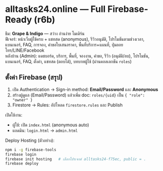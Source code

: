 
# alltasks24.online — Full Firebase-Ready (r6b)

ธีม: **Grape & Indigo** — สว่าง อ่านง่าย โมเดิร์น  
ฟีเจอร์: หน้าเว็บผู้ใช้ครบ + แชทสด (anonymous), รีวิวอนุมัติ, โปรโมชันตามช่วงเวลา, แบนเนอร์, FAQ, การจอง, คำขอใบเสนอราคา, พื้นที่บริการ+แผนที่, ปุ่มลอย โทร/LINE/Facebook  
หลังบ้าน (Admin): แดชบอร์ด, บริการ, พื้นที่, จองงาน, คำขอ, รีวิว (อนุมัติ/ลบ), โปรโมชัน, แบนเนอร์, FAQ, ตั้งค่า, แชทสด (ตอบได้), บทบาทผู้ใช้ (ผ่านคอลเลกชัน `roles`)

## ตั้งค่า Firebase (สรุป)
1) เปิด Authentication → Sign-in method: **Email/Password** และ **Anonymous**  
2) สร้างผู้ดูแล (Email/Password) แล้วเพิ่ม doc: `roles/{uid}` เป็น `{ "role": "owner" }`  
3) Firestore → Rules: อัปโหลด `firestore.rules` และ Publish

เปิดใช้งาน:
- ผู้ใช้: เปิด `index.html` (anonymous auto)  
- แอดมิน: `login.html` → `admin.html`

Deploy Hosting (ตัวอย่าง):
```bash
npm i -g firebase-tools
firebase login
firebase init hosting   # เลือกโปรเจกต์ alltasks24-f75ec, public = .
firebase deploy
```
